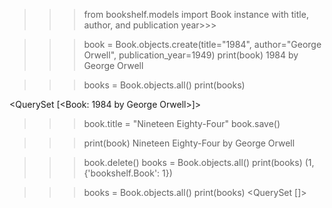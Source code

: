 >>> from bookshelf.models import Book
 instance with title, author, and publication year>>> 

>>> book = Book.objects.create(title="1984", author="George Orwell", publication_year=1949)
>>> print(book) 
1984 by George Orwell


>>> books = Book.objects.all()
>>> print(books) 

<QuerySet [<Book: 1984 by George Orwell>]>

>>> book.title = "Nineteen Eighty-Four"
>>> book.save()

>>> print(book) 
Nineteen Eighty-Four by George Orwell

>>> book.delete()
books = Book.objects.all()
print(books)
(1, {'bookshelf.Book': 1})
>>> 

>>> books = Book.objects.all()
>>> print(books)
<QuerySet []>
>>> 